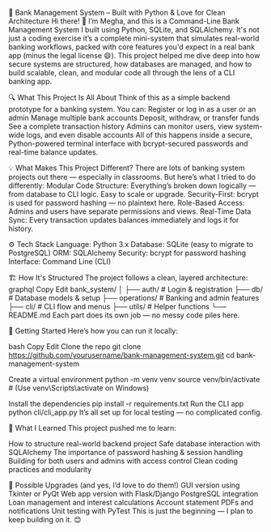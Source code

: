 🏦 Bank Management System – Built with Python & Love for Clean Architecture
Hi there! 👋 I’m Megha, and this is a Command-Line Bank Management System I built using Python, SQLite, and SQLAlchemy. It's not just a coding exercise  it’s a complete mini-system that simulates real-world banking workflows, packed with core features you'd expect in a real bank app (minus the legal license 😄).
This project helped me dive deep into how secure systems are structured, how databases are managed, and how to build scalable, clean, and modular code  all through the lens of a CLI banking app.

🔍 What This Project Is All About
Think of this as a simple backend prototype for a banking system. You can:
Register or log in as a user or an admin
Manage multiple bank accounts
Deposit, withdraw, or transfer funds
See a complete transaction history
Admins can monitor users, view system-wide logs, and even disable accounts
All of this happens inside a secure, Python-powered terminal interface with bcrypt-secured passwords and real-time balance updates.

💡 What Makes This Project Different?
There are lots of banking system projects out there — especially in classrooms. But here’s what I tried to do differently:
Modular Code Structure: Everything’s broken down logically — from database to CLI logic. Easy to scale or upgrade.
Security-First: bcrypt is used for password hashing — no plaintext here.
Role-Based Access: Admins and users have separate permissions and views.
Real-Time Data Sync: Every transaction updates balances immediately and logs it for history.

⚙️ Tech Stack
Language: Python 3.x
Database: SQLite (easy to migrate to PostgreSQL)
ORM: SQLAlchemy
Security: bcrypt for password hashing
Interface: Command Line (CLI)

🏗️ How It's Structured
The project follows a clean, layered architecture:
graphql
Copy
Edit
bank_system/
│
├── auth/                  # Login & registration
├── db/                    # Database models & setup
├── operations/            # Banking and admin features
├── cli/                   # CLI flow and menus
├── utils/                 # Helper functions
└── README.md
Each part does its own job — no messy code piles here.

🚀 Getting Started
Here’s how you can run it locally:

bash
Copy
Edit
 Clone the repo
git clone https://github.com/yourusername/bank-management-system.git
cd bank-management-system

Create a virtual environment
python -m venv venv
source venv/bin/activate    # (Use venv\Scripts\activate on Windows)

 Install the dependencies
pip install -r requirements.txt
Run the CLI app
python cli/cli_app.py
It’s all set up for local testing — no complicated config.

🌱 What I Learned
This project pushed me to learn:

How to structure real-world backend project
Safe database interaction with SQLAlchemy
The importance of password hashing & session handling
Building for both users and admins with access control
Clean coding practices and modularity

🧩 Possible Upgrades (and yes, I’d love to do them!)
 GUI version using Tkinter or PyQt
 Web app version with Flask/Django
 PostgreSQL integration
 Loan management and interest calculations
 Account statement PDFs and notifications
 Unit testing with PyTest
This is just the beginning — I plan to keep building on it. 😊


 
